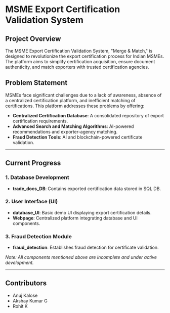 # MSME Export Certification Validation System

## Project Overview
The MSME Export Certification Validation System, "Merge & Match," is designed to revolutionize the export certification process for Indian MSMEs. The platform aims to simplify certification acquisition, ensure document authenticity, and match exporters with trusted certification agencies.

## Problem Statement
MSMEs face significant challenges due to a lack of awareness, absence of a centralized certification platform, and inefficient matching of certifications. This platform addresses these problems by offering:

- **Centralized Certification Database**: A consolidated repository of export certification requirements.
- **Advanced Search and Matching Algorithms**: AI-powered recommendations and exporter-agency matching.
- **Fraud Detection Tools**: AI and blockchain-powered certificate validation.

---

## Current Progress

### 1. **Database Development**
- **trade_docs_DB**: Contains exported certification data stored in SQL DB.

### 2. **User Interface (UI)**
- **database_UI**: Basic demo UI displaying export certification details.
- **Webpage**: Centralized platform integrating database and UI components.

### 3. **Fraud Detection Module**
- **fraud_detection**: Establishes fraud detection for certificate validation.

*Note: All components mentioned above are incomplete and under active development.*

---

## Contributors
- Anuj Kalose
- Akshay Kumar G
- Rohit K


